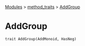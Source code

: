 [Modules](../index.md) > [method_traits](./index.md) > [AddGroup]()

# AddGroup

```
trait AddGroup(AddMonoid, HasNeg)
```
